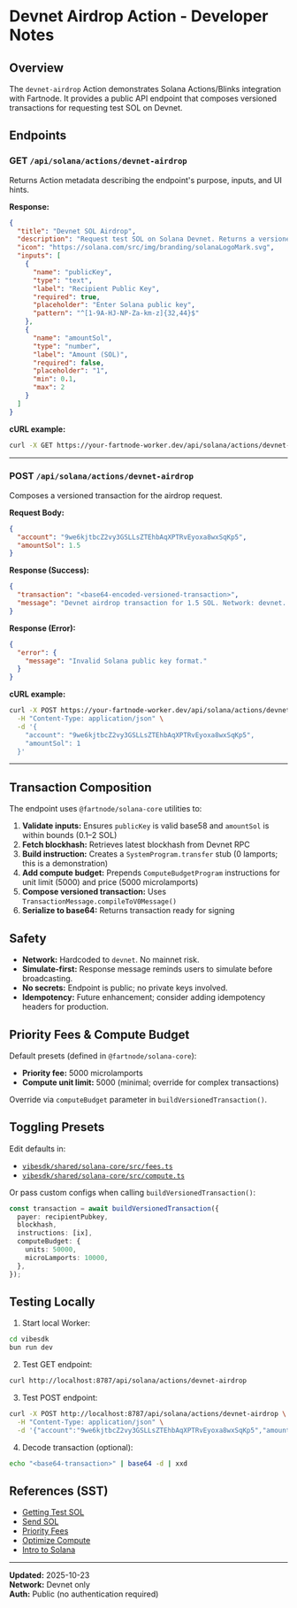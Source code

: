 # Devnet Airdrop Action - Developer Notes

## Overview

The `devnet-airdrop` Action demonstrates Solana Actions/Blinks integration with Fartnode. It provides a public API endpoint that composes versioned transactions for requesting test SOL on Devnet.

## Endpoints

### GET `/api/solana/actions/devnet-airdrop`

Returns Action metadata describing the endpoint's purpose, inputs, and UI hints.

**Response:**

```json
{
  "title": "Devnet SOL Airdrop",
  "description": "Request test SOL on Solana Devnet. Returns a versioned transaction with priority fees and compute budget.",
  "icon": "https://solana.com/src/img/branding/solanaLogoMark.svg",
  "inputs": [
    {
      "name": "publicKey",
      "type": "text",
      "label": "Recipient Public Key",
      "required": true,
      "placeholder": "Enter Solana public key",
      "pattern": "^[1-9A-HJ-NP-Za-km-z]{32,44}$"
    },
    {
      "name": "amountSol",
      "type": "number",
      "label": "Amount (SOL)",
      "required": false,
      "placeholder": "1",
      "min": 0.1,
      "max": 2
    }
  ]
}
```

**cURL example:**

```bash
curl -X GET https://your-fartnode-worker.dev/api/solana/actions/devnet-airdrop
```

---

### POST `/api/solana/actions/devnet-airdrop`

Composes a versioned transaction for the airdrop request.

**Request Body:**

```json
{
  "account": "9we6kjtbcZ2vy3GSLLsZTEhbAqXPTRvEyoxa8wxSqKp5",
  "amountSol": 1.5
}
```

**Response (Success):**

```json
{
  "transaction": "<base64-encoded-versioned-transaction>",
  "message": "Devnet airdrop transaction for 1.5 SOL. Network: devnet. Simulate before broadcasting!"
}
```

**Response (Error):**

```json
{
  "error": {
    "message": "Invalid Solana public key format."
  }
}
```

**cURL example:**

```bash
curl -X POST https://your-fartnode-worker.dev/api/solana/actions/devnet-airdrop \
  -H "Content-Type: application/json" \
  -d '{
    "account": "9we6kjtbcZ2vy3GSLLsZTEhbAqXPTRvEyoxa8wxSqKp5",
    "amountSol": 1
  }'
```

---

## Transaction Composition

The endpoint uses `@fartnode/solana-core` utilities to:

1. **Validate inputs:** Ensures `publicKey` is valid base58 and `amountSol` is within bounds (0.1–2 SOL)
2. **Fetch blockhash:** Retrieves latest blockhash from Devnet RPC
3. **Build instruction:** Creates a `SystemProgram.transfer` stub (0 lamports; this is a demonstration)
4. **Add compute budget:** Prepends `ComputeBudgetProgram` instructions for unit limit (5000) and price (5000 microlamports)
5. **Compose versioned transaction:** Uses `TransactionMessage.compileToV0Message()`
6. **Serialize to base64:** Returns transaction ready for signing

## Safety

- **Network:** Hardcoded to `devnet`. No mainnet risk.
- **Simulate-first:** Response message reminds users to simulate before broadcasting.
- **No secrets:** Endpoint is public; no private keys involved.
- **Idempotency:** Future enhancement; consider adding idempotency headers for production.

## Priority Fees & Compute Budget

Default presets (defined in `@fartnode/solana-core`):

- **Priority fee:** 5000 microlamports
- **Compute unit limit:** 5000 (minimal; override for complex transactions)

Override via `computeBudget` parameter in `buildVersionedTransaction()`.

## Toggling Presets

Edit defaults in:

- [`vibesdk/shared/solana-core/src/fees.ts`](file:///home/kt/Desktop/FARTNODE-V0/vibesdk/shared/solana-core/src/fees.ts)
- [`vibesdk/shared/solana-core/src/compute.ts`](file:///home/kt/Desktop/FARTNODE-V0/vibesdk/shared/solana-core/src/compute.ts)

Or pass custom configs when calling `buildVersionedTransaction()`:

```typescript
const transaction = await buildVersionedTransaction({
  payer: recipientPubkey,
  blockhash,
  instructions: [ix],
  computeBudget: {
    units: 50000,
    microLamports: 10000,
  },
});
```

## Testing Locally

1. Start local Worker:

```bash
cd vibesdk
bun run dev
```

2. Test GET endpoint:

```bash
curl http://localhost:8787/api/solana/actions/devnet-airdrop
```

3. Test POST endpoint:

```bash
curl -X POST http://localhost:8787/api/solana/actions/devnet-airdrop \
  -H "Content-Type: application/json" \
  -d '{"account":"9we6kjtbcZ2vy3GSLLsZTEhbAqXPTRvEyoxa8wxSqKp5","amountSol":1}'
```

4. Decode transaction (optional):

```bash
echo "<base64-transaction>" | base64 -d | xxd
```

## References (SST)

- [Getting Test SOL](https://solana.com/cookbook/development/test-sol)
- [Send SOL](https://solana.com/cookbook/transactions/send-sol)
- [Priority Fees](https://solana.com/cookbook/transactions/add-priority-fees)
- [Optimize Compute](https://solana.com/cookbook/transactions/optimize-compute)
- [Intro to Solana](https://solana.com/courses/intro-to-solana/)

---

**Updated:** 2025-10-23  
**Network:** Devnet only  
**Auth:** Public (no authentication required)

